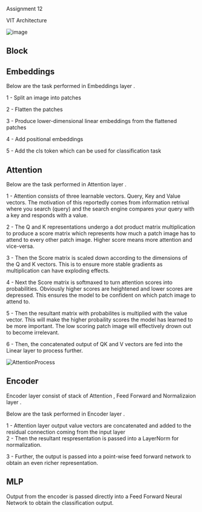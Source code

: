 Assignment 12

VIT Architecture 

![image](https://user-images.githubusercontent.com/70502759/147465620-b23a7883-5c01-4dfe-80e0-4104d5898a73.png)


Block
------

Embeddings
----------

Below are the task performed in Embeddings layer .

1 - Split an image into patches 

2 - Flatten the patches

3 - Produce lower-dimensional linear embeddings from the flattened patches

4 - Add positional embeddings

5 - Add the cls token which can be used for classification task 




Attention
---------
Below are the task performed in Attention layer .

1 - Attention consists of three learnable vectors. Query, Key and Value vectors. 
    The motivation of this reportedly comes from information retrival 
	where you search (query) and the search engine compares your query with a key and responds with a value.

2 - The Q and K representations undergo a dot product matrix multiplication 
    to produce a score matrix which represents how much a patch image has to attend to every other patch image.
	Higher score means more attention and vice-versa.

3 - Then the Score matrix is scaled down according to the dimensions of the Q and K vectors. 
    This is to ensure more stable gradients as multiplication can have exploding effects.


4 - Next the Score matrix is softmaxed to turn attention scores into probabilities. 
    Obviously higher scores are heightened and lower scores are depressed. 
	This ensures the model to be confident on which patch image to attend to.

5 - Then the resultant matrix with probabilites is multiplied with the value vector.
    This will make the higher probaility scores the model has learned to be more important.
	The low scoring patch image will effectively drown out to become irrelevant.

6 - Then, the concatenated output of QK and V vectors are fed into the Linear layer to process further.


![AttentionProcess](https://user-images.githubusercontent.com/70502759/147462295-541e6fc2-fc4a-48c4-b769-580d5924eb95.PNG)


Encoder
-------
Encoder layer consist of stack of Attention , Feed Forward  and Normalizaion layer .  

Below are the task performed in Encoder layer .

1 - Attention layer output value vectors are concatenated and added to the 
    residual connection coming from the input layer  
2 - Then the resultant respresentation is passed into a LayerNorm for normalization. 

3 - Further, the output is passed into a point-wise feed forward network to obtain an even richer representation.

MLP
----

Output from the encoder is passed directly into a Feed Forward Neural Network to obtain the classification output.







